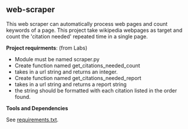 ## web-scraper

This web scraper can automatically process web pages and count keywords of a page.
This project take wikipedia webpages as target and count the 'citation needed' repeated time in a single page.

**Project requirments**: (from Labs)
- Module must be named scraper.py
- Create function named get_citations_needed_count
- takes in a url string and returns an integer.
- Create function named get_citations_needed_report
- takes in a url string and returns a report string
- the string should be formatted with each citation listed in the order found.


**Tools and Dependencies**

See [requirements.txt](./requirements.txt).

